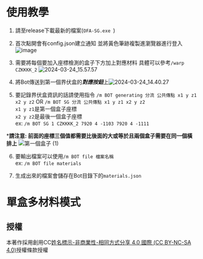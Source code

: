 # 使用教學
1. 請至release下載最新的檔案(`OFA-SG.exe
`)
2. 首次點開會有config.json建立通知 並將黃色筆跡複製進瀏覽器進行登入
![image](https://media.discordapp.net/attachments/975416844628410381/1228694882328117358/68747470733a2f2f6861636b6d642e696f2f5f75706c6f6164732f424a784748537030542e706e67.png?ex=665d1907&is=665bc787&hm=8b68bf52221e1b874238764668462565474958c456f0f8dfe6296b82120e41a1&=&format=webp&quality=lossless&width=1440&height=195)

3. 需要將每個要加入座標檢測的盒子下方加上對應材料
具體可以參考`/warp CZKKKK_2`
![2024-03-24_15.57.57](https://media.discordapp.net/attachments/975416844628410381/1228695348411891822/68747470733a2f2f6861636b6d642e696f2f5f75706c6f6164732f42313448704c7030362e706e67.png?ex=665d1977&is=665bc7f7&hm=6ac46c4f33fc8543690eedaf75d221f61856485643a526edeca1a82cc8c8ed01&=&format=webp&quality=lossless&width=687&height=386)

4. 將Bot傳送到第一個界伏盒的***對應按鈕***上![2024-03-24_14.40.27](https://hackmd.io/_uploads/rJtliBaAp.png)
 
5. 要記錄界伏盒資訊的話請使用指令
`/m BOT generating 分流 公共傳點 x1 y z1 x2 y z2` OR `/m BOT SG 分流 公共傳點 x1 y z1 x2 y z2`  
`x1 y z1`是第一個盒子座標  
`x2 y z2`是最後一個盒子座標  
ex: `/m BOT SG 1 CZKKKK_2 7920 4 -1103 7920 4 -1111`  

***請注意: 前面的座標三個值都需要比後面的大或等於且兩個盒子需要在同一個橫排上**
![第一個盒子 (1)](https://hackmd.io/uploads/BylGYSp0T.png)

6. 要輸出檔案可以使用`/m BOT file 檔案名稱`  
ex: `/m BOT file materials`

7. 生成出來的檔案會儲存在Bot目錄下的`materials.json`

# 單盒多材料模式


## 授權
本著作採用創用CC[姓名標示-非商業性-相同方式分享 4.0 國際 (CC BY-NC-SA 4.0)](https://creativecommons.org/licenses/by-nc-sa/4.0/deed.zh_TW)授權條款授權<br>
